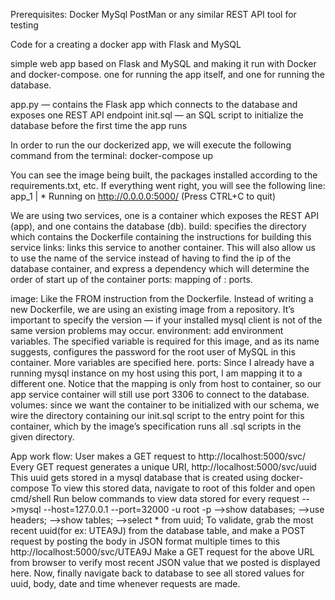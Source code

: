 Prerequisites:
Docker
MySql
PostMan or any similar REST API tool for testing

Code for a creating a docker app with Flask and MySQL 

simple web app based on Flask and MySQL and making it run with Docker and docker-compose. one for running the app itself, and one for running the database.

app.py — contains the Flask app which connects to the database and exposes one REST API endpoint
init.sql — an SQL script to initialize the database before the first time the app runs

In order to run the our dockerized app, we will execute the following command from the terminal:
docker-compose up

You can see the image being built, the packages installed according to the requirements.txt, etc. If everything went right, you will see the following line:
app_1  |  * Running on http://0.0.0.0:5000/ (Press CTRL+C to quit)


We are using two services, one is a container which exposes the REST API (app), and one contains the database (db).
build: specifies the directory which contains the Dockerfile containing the instructions for building this service
links: links this service to another container. This will also allow us to use the name of the service instead of having to find the ip of the database container, and express a dependency which will determine the order of start up of the container
ports: mapping of <Host>:<Container> ports.

image: Like the FROM instruction from the Dockerfile. Instead of writing a new Dockerfile, we are using an existing image from a repository. It’s important to specify the version — if your installed mysql client is not of the same version problems may occur.
environment: add environment variables. The specified variable is required for this image, and as its name suggests, configures the password for the root user of MySQL in this container. More variables are specified here.
ports: Since I already have a running mysql instance on my host using this port, I am mapping it to a different one. Notice that the mapping is only from host to container, so our app service container will still use port 3306 to connect to the database.
volumes: since we want the container to be initialized with our schema, we wire the directory containing our init.sql script to the entry point for this container, which by the image’s specification runs all .sql scripts in the given directory.

App work flow:
User makes a GET request to http://localhost:5000/svc/
Every GET request generates a unique URI, http://localhost:5000/svc/uuid
This uuid gets stored in a mysql database that is created using docker-compose
To view this stored data, navigate to root of this folder and open cmd/shell
Run below commands to view data stored for every request
-->mysql --host=127.0.0.1 --port=32000 -u root -p
-->show databases;
-->use headers;
-->show tables;
-->select * from uuid;
To validate, grab the most recent uuid(for ex: UTEA9J) from the database table, and make a POST request by posting the body in JSON format multiple times to this http://localhost:5000/svc/UTEA9J
Make a GET request for the above URL from browser to verify most recent JSON value that we posted is displayed here.
Now, finally navigate back to database to see all stored values for uuid, body, date and time whenever requests are made.